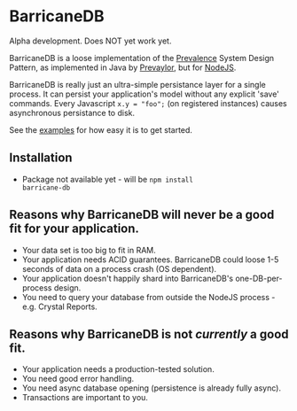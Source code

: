 BarricaneDB
===========

Alpha development.  Does NOT yet work yet.

BarricaneDB is a loose implementation of the [Prevalence](http://www.ibm.com/developerworks/library/wa-objprev/) System Design Pattern, as implemented in Java by [Prevaylor](http://www.prevayler.org/), but for [NodeJS](http://nodejs.org/).

BarricaneDB is really just an ultra-simple persistance layer for a single process.  It can persist your application's model without any explicit 'save' commands.  Every Javascript <code>x.y = "foo";</code> (on registered instances) causes asynchronous persistance to disk.

See the [examples](https://examples) for how easy it is to get started.

Installation
------------
* Package not available yet - will be <code>npm install barricane-db</code>

Reasons why BarricaneDB will never be a good fit for your application.
----------------------------------------------------------------------
* Your data set is too big to fit in RAM.
* Your application needs ACID guarantees.  BarricaneDB could loose 1-5 seconds of data on a process crash (OS dependent).
* Your application doesn't happily shard into BarricaneDB's one-DB-per-process design.
* You need to query your database from outside the NodeJS process - e.g. Crystal Reports.

Reasons why BarricaneDB is not _currently_ a good fit.
------------------------------------------------------
* Your application needs a production-tested solution.
* You need good error handling.
* You need async database opening (persistence is already fully async).
* Transactions are important to you.

